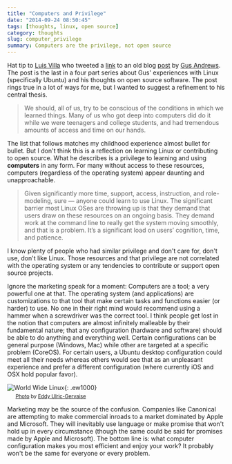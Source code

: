 ```yaml
---
title: "Computers and Privilege"
date: "2014-09-24 08:50:45"
tags: [thoughts, linux, open source]
category: thoughts
slug: computer_privilege
summary: Computers are the privilege, not open source
---
```


Hat tip to [Luis Villa](http://lu.is/) who tweeted a
[link](http://twitter.com/tieguy/status/514786756777242624) to an old blog
[post](http://gandre.ws/blog/blog/2013/11/15/harry-potter-and-the-system-of-privilege/)
by [Gus Andrews](https://twitter.com/gusandrews). The post is the last in a four
part series about Gus' experiences with Linux (specifically Ubuntu) and his
thoughts on open source software. The post rings true in a lot of ways for me,
but I wanted to suggest a refinement to his central thesis.

> We should, all of us, try to be conscious of the conditions in which we
> learned things. Many of us who got deep into computers did do it while we were
> teenagers and college students, and had tremendous amounts of access and time
> on our hands.

The list that follows matches my childhood experience almost bullet for bullet.
But I don't think this is a reflection on learning Linux or contributing to open
source. What he describes is a privilege to learning and using **computers** in
any form. For many without access to these resources, computers (regardless of
the operating system) appear daunting and unapproachable.

> Given significantly more time, support, access, instruction, and
> role-modeling, sure — anyone could learn to use Linux. The significant barrier
> most Linux OSes are throwing up is that they demand that users draw on these
> resources on an ongoing basis. They demand work at the command line to really
> get the system moving smoothly, and that is a problem. It’s a significant load
> on users’ cognition, time, and patience.

I know plenty of people who had similar privilege and don't care for, don't use,
don't like Linux. Those resources and that privilege are not correlated with the
operating system or any tendencies to contribute or support open source
projects.

Ignore the marketing speak for a moment: Computers are a tool; a very powerful
one at that. The operating system (and applications) are customizations to that
tool that make certain tasks and functions easier (or harder) to use. No one in
their right mind would recommend using a hammer when a screwdriver was the
correct tool. I think people get lost in the notion that computers are almost
infinitely malleable by their fundamental nature; that any configuration
(hardware and software) should be able to do anything and everything well.
Certain configurations can be general purpose (Windows, Mac) while other are
targeted at a specific problem (CoreOS). For certain users, a Ubuntu desktop
configuration could meet all their needs whereas others would see that as an
unpleasant experience and prefer a different configuration (where currently iOS
and OSX hold popular favor).

![World Wide Linux](https://farm5.staticflickr.com/4060/5075395217_0431f28893_b.jpg "World Wide Linux"){:
.ew1000} <br/>
<small class="caption-text muted"><img src="/images/cc/cc.png" width="16" height="16" style="border: none;"/>
<a href="https://www.flickr.com/photos/edwoodstudio/5075395217">Photo</a> by
<a href="https://www.flickr.com/photos/edwoodstudio/">Eddy
Ulric-Gervaise</a></small>

Marketing may be the source of the confusion. Companies like Canonical are
attempting to make commercial inroads to a market dominated by Apple and
Microsoft. They will inevitably use language or make promise that won't hold up
in every circumstance (though the same could be said for promises made by Apple
and Microsoft). The bottom line is: what computer configuration makes you most
efficient and enjoy your work? It probably won't be the same for everyone or
every problem.
